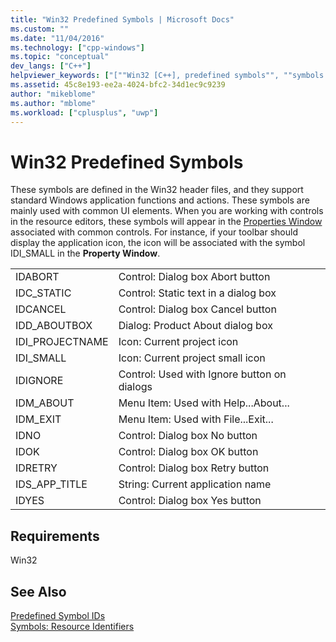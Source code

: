 ```yaml
---
title: "Win32 Predefined Symbols | Microsoft Docs"
ms.custom: ""
ms.date: "11/04/2016"
ms.technology: ["cpp-windows"]
ms.topic: "conceptual"
dev_langs: ["C++"]
helpviewer_keywords: ["[""Win32 [C++], predefined symbols"", ""symbols [C++], Win32 predefined"", ""Windows API [C++], predefined symbols""]"]
ms.assetid: 45c8e193-ee2a-4024-bfc2-34d1ec9c9239
author: "mikeblome"
ms.author: "mblome"
ms.workload: ["cplusplus", "uwp"]
---
```

# Win32 Predefined Symbols

These symbols are defined in the Win32 header files, and they support standard Windows application functions and actions. These symbols are mainly used with common UI elements. When you are working with controls in the resource editors, these symbols will appear in the [Properties Window](/visualstudio/ide/reference/properties-window) associated with common controls. For instance, if your toolbar should display the application icon, the icon will be associated with the symbol IDI_SMALL in the **Property Window**.

|||
|-|-|
|IDABORT|Control: Dialog box Abort button|
|IDC_STATIC|Control: Static text in a dialog box|
|IDCANCEL|Control: Dialog box Cancel button|
|IDD_ABOUTBOX|Dialog: Product About dialog box|
|IDI_PROJECTNAME|Icon: Current project icon|
|IDI_SMALL|Icon: Current project small icon|
|IDIGNORE|Control: Used with Ignore button on dialogs|
|IDM_ABOUT|Menu Item: Used with Help...About...|
|IDM_EXIT|Menu Item: Used with File...Exit...|
|IDNO|Control: Dialog box No button|
|IDOK|Control: Dialog box OK button|
|IDRETRY|Control: Dialog box Retry button|
|IDS_APP_TITLE|String: Current application name|
|IDYES|Control: Dialog box Yes button|

## Requirements

Win32

## See Also

[Predefined Symbol IDs](../windows/predefined-symbol-ids.md)  
[Symbols: Resource Identifiers](../windows/symbols-resource-identifiers.md)